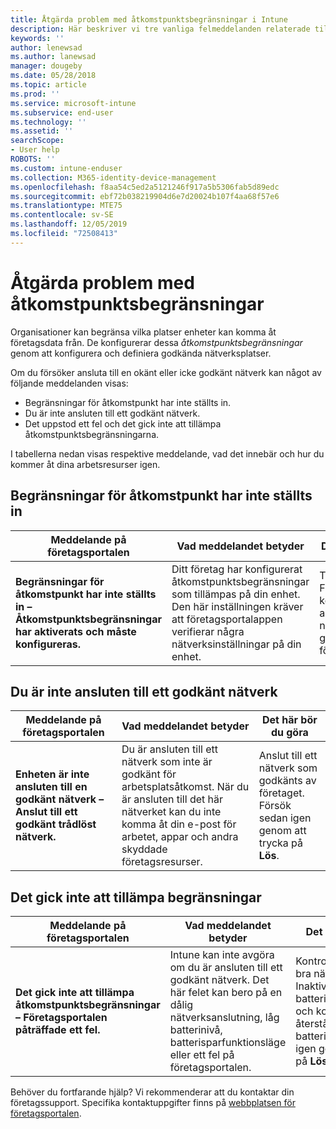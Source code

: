 ```yaml
---
title: Åtgärda problem med åtkomstpunktsbegränsningar i Intune
description: Här beskriver vi tre vanliga felmeddelanden relaterade till principer för åtkomstpunktsbegränsning i Intune och hur du åtgärdar dem.
keywords: ''
author: lenewsad
ms.author: lanewsad
manager: dougeby
ms.date: 05/28/2018
ms.topic: article
ms.prod: ''
ms.service: microsoft-intune
ms.subservice: end-user
ms.technology: ''
ms.assetid: ''
searchScope:
- User help
ROBOTS: ''
ms.custom: intune-enduser
ms.collection: M365-identity-device-management
ms.openlocfilehash: f8aa54c5ed2a5121246f917a5b5306fab5d89edc
ms.sourcegitcommit: ebf72b038219904d6e7d20024b107f4aa68f57e6
ms.translationtype: MTE75
ms.contentlocale: sv-SE
ms.lasthandoff: 12/05/2019
ms.locfileid: "72508413"
---
```

# <a name="resolve-access-point-restrictions"></a>Åtgärda problem med åtkomstpunktsbegränsningar

Organisationer kan begränsa vilka platser enheter kan komma åt företagsdata från.
De konfigurerar dessa *åtkomstpunktsbegränsningar* genom att konfigurera och definiera godkända nätverksplatser.  

Om du försöker ansluta till en okänt eller icke godkänt nätverk kan något av följande meddelanden visas:

* Begränsningar för åtkomstpunkt har inte ställts in.
* Du är inte ansluten till ett godkänt nätverk.
* Det uppstod ett fel och det gick inte att tillämpa åtkomstpunktsbegränsningarna.

 I tabellerna nedan visas respektive meddelande, vad det innebär och hur du kommer åt dina arbetsresurser igen.

## <a name="access-point-restrictions-not-set-up"></a>Begränsningar för åtkomstpunkt har inte ställts in  
| Meddelande på företagsportalen | Vad meddelandet betyder | Det här bör du göra                                                               
|------------------------|--------------------------|--------------------------|
| **Begränsningar för åtkomstpunkt har inte ställts in – Åtkomstpunktsbegränsningar har aktiverats och måste konfigureras.** | Ditt företag har konfigurerat åtkomstpunktsbegränsningar som tillämpas på din enhet. Den här inställningen kräver att företagsportalappen verifierar några nätverksinställningar på din enhet. | Tryck på **Lös**. Företagsportalappen kontrollerar att du är ansluten till ett nätverk som har godkänts av företaget. |

## <a name="not-connected-to-an-approved-network"></a>Du är inte ansluten till ett godkänt nätverk  

| Meddelande på företagsportalen | Vad meddelandet betyder | Det här bör du göra                                                                   
|------------------------|-----------------------------------|--------------------------|
| **Enheten är inte ansluten till en godkänt nätverk – Anslut till ett godkänt trådlöst nätverk.** | Du är ansluten till ett nätverk som inte är godkänt för arbetsplatsåtkomst. När du är ansluten till det här nätverket kan du inte komma åt din e-post för arbetet, appar och andra skyddade företagsresurser. | Anslut till ett nätverk som godkänts av företaget. Försök sedan igen genom att trycka på **Lös**. |

## <a name="restrictions-couldnt-be-enforced"></a>Det gick inte att tillämpa begränsningar  

| Meddelande på företagsportalen | Vad meddelandet betyder | Det här bör du göra                                                                      
|------------------------|-----------------------------------|--------------------------|
| **Det gick inte att tillämpa åtkomstpunktsbegränsningar – Företagsportalen påträffade ett fel.** | Intune kan inte avgöra om du är ansluten till ett godkänt nätverk. Det här felet kan bero på en dålig nätverksanslutning, låg batterinivå, batterisparfunktionsläge eller ett fel på företagsportalen. | Kontrollera att du har bra nätverksmottagning. Inaktivera batterisparfunktionsläge och kontrollera att det återstår minst 30 % batteritid. Försök sedan igen genom att trycka på **Lös**. 

Behöver du fortfarande hjälp? Vi rekommenderar att du kontaktar din företagssupport. Specifika kontaktuppgifter finns på [webbplatsen för företagsportalen](https://portal.manage.microsoft.com/#HelpDeskDialog).

